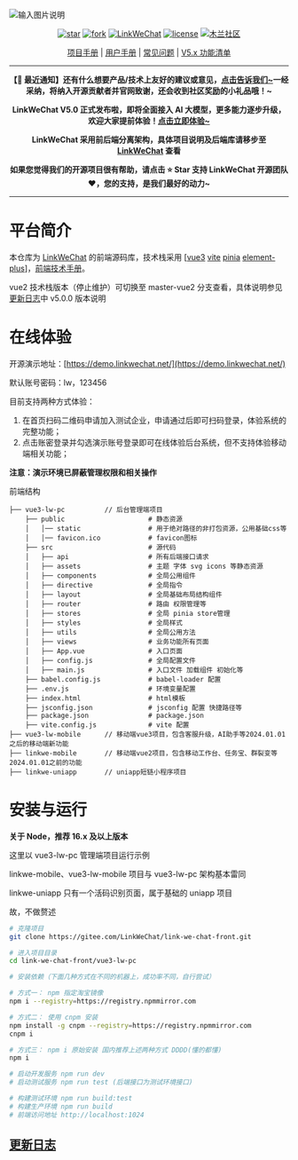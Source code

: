![输入图片说明](https://gitee.com/LinkWeChat/link-wechat/raw/master/readme-pic/logo.png)

<div align="center">

[![star](https://gitee.com/LinkWeChat/link-wechat/badge/star.svg?theme=gvp)](https://gitee.com/LinkWeChat/link-wechat/stargazers)
[![fork](https://gitee.com/LinkWeChat/link-wechat/badge/fork.svg?theme=gvp)](https://gitee.com/LinkWeChat/link-wechat/members)
[![LinkWeChat](https://img.shields.io/badge/LinkWeChat-V5.0.2-brightgreen)](https://www.yuque.com/linkwechat/help/ci1n9p)
[![license](http://img.shields.io/badge/license-GPL%203.0-orange)](https://gitee.com/LinkWeChat/link-wechat/blob/master/LICENSE)
[![木兰社区](https://img.shields.io/badge/Mulan-incubating-blue)](https://portal.mulanos.cn//)

[项目手册](https://www.yuque.com/linkwechat/help) | [用户手册](https://docs.qq.com/pdf/DZUpLbEVZR3RLdmxO?) | [常见问题](https://www.yuque.com/linkwechat/help/qk5gl6) | [V5.x 功能清单](https://docs.qq.com/sheet/DZWNxelVoT2VSU1V6?tab=BB08J3)

</div>

---

**<p align="center">【📣 最近通知】还有什么想要产品/技术上友好的建议或意见，<a href="https://docs.qq.com/sheet/DZWxGU0JGVFRVdWZV" target="_blank">点击告诉我们~</a>一经采纳，将纳入开源贡献者并官网致谢，还会收到社区奖励的小礼品哦！~</p>**

**<p align="center">LinkWeChat V5.0 正式发布啦，即将全面接入 AI 大模型，更多能力逐步升级，欢迎大家提前体验！<a href="https://demo.linkwechat.net/" target="_blank">点击立即体验~</a></p>**

**<p align="center">LinkWeChat 采用前后端分离架构，具体项目说明及后端库请移步至 [LinkWeChat](https://gitee.com/LinkWeChat/link-wechat) 查看</p>**

**<p align="center">如果您觉得我们的开源项目很有帮助，请点击 :star: Star 支持 LinkWeChat 开源团队:heart:，您的支持，是我们最好的动力~</p>**

---

# 平台简介

本仓库为 [LinkWeChat](https://gitee.com/LinkWeChat/link-wechat) 的前端源码库，技术栈采用 [[vue3](https://cn.vuejs.org/) [vite](https://cn.vitejs.dev/) [pinia](https://pinia.vuejs.org/zh/) [element-plus](https://element-plus.gitee.io/zh-CN/)]，[前端技术手册](document/doc.md)。

vue2 技术栈版本（停止维护）可切换至 master-vue2 分支查看，具体说明参见[更新日志](./RELEASES.md)中 v5.0.0 版本说明

# 在线体验

开源演示地址：[https://demo.linkwechat.net/](https://demo.linkwechat.net/)

默认账号密码：lw，123456

目前支持两种方式体验：

1. 在首页扫码二维码申请加入测试企业，申请通过后即可扫码登录，体验系统的完整功能；
2. 点击账密登录并勾选演示账号登录即可在线体验后台系统，但不支持体验移动端相关功能；

**注意：演示环境已屏蔽管理权限和相关操作**

前端结构

```
├── vue3-lw-pc			// 后台管理端项目
    ├── public                     # 静态资源
    │   │── static                 # 用于绝对路径的非打包资源，公用基础css等
    │   │── favicon.ico            # favicon图标
    ├── src                        # 源代码
    │   ├── api                    # 所有后端接口请求
    │   ├── assets                 # 主题 字体 svg icons 等静态资源
    │   ├── components             # 全局公用组件
    │   ├── directive              # 全局指令
    │   ├── layout                 # 全局基础布局结构组件
    │   ├── router                 # 路由 权限管理等
    │   ├── stores                 # 全局 pinia store管理
    │   ├── styles                 # 全局样式
    │   ├── utils                  # 全局公用方法
    │   ├── views                  # 业务功能所有页面
    │   ├── App.vue                # 入口页面
    │   ├── config.js              # 全局配置文件
    │   ├── main.js                # 入口文件 加载组件 初始化等
    ├── babel.config.js            # babel-loader 配置
    ├── .env.js                    # 环境变量配置
    ├── index.html                 # html模板
    ├── jsconfig.json              # jsconfig 配置 快捷路径等
    ├── package.json               # package.json
    ├── vite.config.js             # vite 配置
├── vue3-lw-mobile		// 移动端vue3项目，包含客服升级，AI助手等2024.01.01之后的移动端新功能
├── linkwe-mobile		// 移动端vue2项目，包含移动工作台、任务宝、群裂变等2024.01.01之前的功能
├── linkwe-uniapp		// uniapp短链小程序项目
```

# 安装与运行

**关于 Node，推荐 16.x 及以上版本**

这里以 vue3-lw-pc 管理端项目运行示例

linkwe-mobile、vue3-lw-mobile 项目与 vue3-lw-pc 架构基本雷同

linkwe-uniapp 只有一个活码识别页面，属于基础的 uniapp 项目

故，不做赘述

```sh
# 克隆项目
git clone https://gitee.com/LinkWeChat/link-we-chat-front.git

# 进入项目目录
cd link-we-chat-front/vue3-lw-pc

# 安装依赖（下面几种方式在不同的机器上，成功率不同，自行尝试）

# 方式一： npm 指定淘宝镜像
npm i --registry=https://registry.npmmirror.com

# 方式二： 使用 cnpm 安装
npm install -g cnpm --registry=https://registry.npmmirror.com
cnpm i

# 方式三： npm i 原始安装 国内推荐上述两种方式 DDDD(懂的都懂)
npm i

# 启动开发服务 npm run dev
# 启动测试服务 npm run test (后端接口为测试环境接口)

# 构建测试环境 npm run build:test
# 构建生产环境 npm run build
# 前端访问地址 http://localhost:1024
```

## [更新日志](./RELEASES.md)
